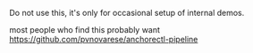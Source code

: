 Do not use this, it's only for occasional setup of internal demos.

most people who find this probably want https://github.com/pvnovarese/anchorectl-pipeline
